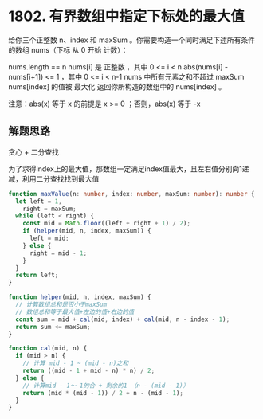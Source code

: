 # 1802. 有界数组中指定下标处的最大值

给你三个正整数 n、index 和 maxSum 。你需要构造一个同时满足下述所有条件的数组 nums（下标 从 0 开始 计数）：

nums.length == n
nums[i] 是 正整数 ，其中 0 <= i < n
abs(nums[i] - nums[i+1]) <= 1 ，其中 0 <= i < n-1
nums 中所有元素之和不超过 maxSum
nums[index] 的值被 最大化
返回你所构造的数组中的 nums[index] 。

注意：abs(x) 等于 x 的前提是 x >= 0 ；否则，abs(x) 等于 -x

## 解题思路

贪心 + 二分查找

为了求得index上的最大值，那数组一定满足index值最大，且左右值分别向1递减，利用二分查找找到最大值

```typescript
function maxValue(n: number, index: number, maxSum: number): number {
  let left = 1,
    right = maxSum;
  while (left < right) {
    const mid = Math.floor((left + right + 1) / 2);
    if (helper(mid, n, index, maxSum)) {
      left = mid;
    } else {
      right = mid - 1;
    }
  }
  return left;
}

function helper(mid, n, index, maxSum) {
  // 计算数组总和是否小于maxSum
  // 数组总和等于最大值+左边的值+右边的值
  const sum = mid + cal(mid, index) + cal(mid, n - index - 1);
  return sum <= maxSum;
}

function cal(mid, n) {
  if (mid > n) {
    // 计算 mid - 1 ~ (mid - n)之和
    return ((mid - 1 + mid - n) * n) / 2;
  } else {
    // 计算mid - 1～ 1的合 + 剩余的1 （n - (mid - 1)）
    return (mid * (mid - 1)) / 2 + n - (mid - 1);
  }
}
```
